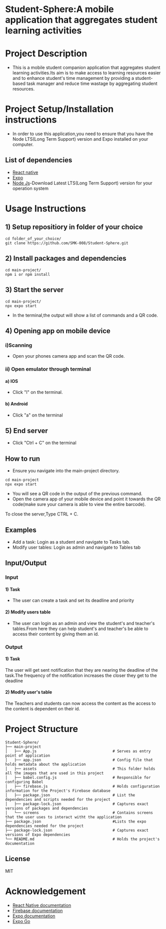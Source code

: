 #  Student-Sphere:A mobile application that aggregates student learning activities
# Project Description
- This is a mobile student companion application that aggregates student learning activities.Its aim is to make access to learning resources easier and to enhance student's time management by providing a student-based task manager and reduce time wastage by aggregating student resources.

# Project Setup/Installation instructions
- In order to use this application,you need to ensure that you have the Node LTS(Long Term Support) version and Expo installed on your computer.
 
## List of dependencies
- [React native](https://reactnative.dev/)
- [Expo](https://docs.expo.dev/get-started/introduction/)
- [Node Js](https://nodejs.org/en/download/package-manager)-Download Latest LTS(Long Term Support) version for your operation system

 # Usage Instructions
## 1)  Setup repositiory in folder of your choice
```
cd folder_of_your_choice/
git clone https://github.com/SMK-008/Student-Sphere.git
```

## 2) Install packages and dependencies
```
cd main-project/
npm i or npm install
```

## 3) Start the server
```
cd main-project/
npx expo start
```
- In the terminal,the output will show a list of commands and a QR code.
## 4) Opening app on mobile device
### i)Scanning
- Open your phones camera app and scan the QR code.
### ii) Open emulator through terminal
#### a) IOS
- Click "I" on the terminal.
#### b) Android
- Click "a" on the terminal
## 5) End server
- Click "Ctrl + C" on the terminal


 ## How to run
 - Ensure you navigate into the main-project directory.
 ```
 cd main-project
npx expo start
 ```
 - You will see a QR code in the output of the previous command.
 - Open the camera app of your mobile device and point it towards the QR code(make sure your camera is able to view the entire barcode).
 
 To close the server,Type CTRL + C.

## Examples
- Add a task: Login as a student and navigate to Tasks tab.
- Modify user tables: Login as admin and navigate to Tables tab
## Input/Output
### Input
#### 1) Task
- The user can create a task and set its deadline and priority
#### 2) Modify users table
- The user can login as an admin and view the student's and teacher's tables.From here they can help student's and teacher's be able to access their content by giving them an id.
### Output
#### 1) Task
The user will get sent notification that they are nearing the deadline of the task.The frequency of the notification increases the closer they get to the deadline

#### 2) Modify user's table
The Teachers and students can now access the content as the access to the content is dependent on their id.
# Project Structure

```
Student-Sphere/
├── main-project
│   ├── App.js                                  # Serves as entry point of application
│   ├── app.json                                # Config file that holds metadata about the application
│   ├── assets                                  # This folder holds all the images that are used in this project
│   ├── babel.config.js                         # Responsible for configuring Babel    
│   ├── firebase.js                             # Holds configuration information for the Project's Firebase database
│   ├── package.json                            # List the dependencies and scripts needed for the project
│   ├── package-lock.json                       # Captures exact versions of packages and dependencies
│   └── screens                                 # Contains screens that the user uses to interact witht the application
├── package.json                                #Lists the expo dependencies needed for the project
├── package-lock.json                           # Captures exact versions of Expo dependencies
└── README.md                                   # Holds the project's documentation 
```
## License
MIT


# Acknowledgement
- [React Native documentation](https://reactnative.dev/docs/getting-started)
- [Firebase documentation](https://firebase.google.com/docs)
- [Expo documentation](https://docs.expo.dev/)
- [Expo Go](https://expo.dev/go)
